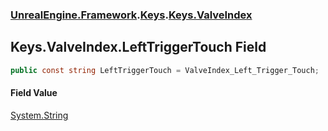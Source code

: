 ### [UnrealEngine.Framework](./UnrealEngine-Framework.md 'UnrealEngine.Framework').[Keys](./Keys.md 'UnrealEngine.Framework.Keys').[Keys.ValveIndex](./Keys-ValveIndex.md 'UnrealEngine.Framework.Keys.ValveIndex')
## Keys.ValveIndex.LeftTriggerTouch Field
  
```csharp
public const string LeftTriggerTouch = ValveIndex_Left_Trigger_Touch;
```
#### Field Value
[System.String](https://docs.microsoft.com/en-us/dotnet/api/System.String 'System.String')  
